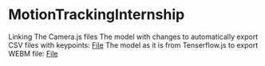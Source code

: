 # MotionTrackingInternship
Linking The Camera.js files
The model with changes to automatically export CSV files with keypoints: [File](camera.js)
The model as it is from Tenserflow.js to export WEBM file: [File](camera_without_changes.js)
